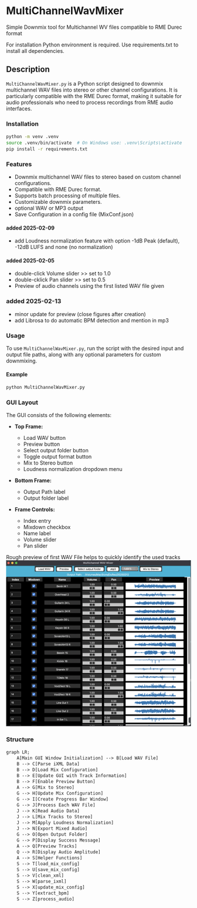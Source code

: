 # MultiChannelWavMixer
Simple Downmix tool for Multichannel WV files compatible to RME Durec format

For installation Python environment is required. Use requirements.txt to install all dependencies.

## Description

`MultiChannelWavMixer.py` is a Python script designed to downmix multichannel WAV files into stereo or other channel configurations. It is particularly compatible with the RME Durec format, making it suitable for audio professionals who need to process recordings from RME audio interfaces.

### Installation
```sh
python -m venv .venv
source .venv/bin/activate  # On Windows use: .venv\Scripts\activate
pip install -r requirements.txt
```

### Features

- Downmix multichannel WAV files to stereo based on custom channel configurations.
- Compatible with RME Durec format.
- Supports batch processing of multiple files.
- Customizable downmix parameters.
- optional WAV or MP3 output
- Save Configuration in a config file (MixConf.json)

#### added 2025-02-09
  - add Loudness normalization feature with option -1dB Peak (default), -12dB LUFS and none (no normalization)

#### added 2025-02-05
  - double-click Volume slider >> set to 1.0
  - double-cklick Pan slider >> set to 0.5
  - Preview of audio channels using the first listed WAV file given

### added 2025-02-13
  - minor update for preview (close figures after creation)
  - add Librosa to do automatic BPM detection and mention in mp3

### Usage

To use `MultiChannelWavMixer.py`, run the script with the desired input and output file paths, along with any optional parameters for custom downmixing.

#### Example
```sh
python MultiChannelWavMixer.py
```

### GUI Layout

The GUI consists of the following elements:

- **Top Frame:**
  - Load WAV button
  - Preview button
  - Select output folder button
  - Toggle output format button
  - Mix to Stereo button
  - Loudness normalization dropdown menu

- **Bottom Frame:**
  - Output Path label
  - Output folder label

- **Frame Controls:**
  - Index entry
  - Mixdown checkbox
  - Name label
  - Volume slider
  - Pan slider


Rough preview of first WAV File helps to quickly identify the used tracks
![Preview Feature](doc/Preview.png)

### Structure
```mermaid
graph LR;
    A[Main GUI Window Initialization] --> B[Load WAV File]
    B --> C[Parse iXML Data]
    B --> D[Load Mix Configuration]
    B --> E[Update GUI with Track Information]
    B --> F[Enable Preview Button]
    A --> G[Mix to Stereo]
    G --> H[Update Mix Configuration]
    G --> I[Create Progress Bar Window]
    G --> J[Process Each WAV File]
    J --> K[Read Audio Data]
    J --> L[Mix Tracks to Stereo]
    J --> M[Apply Loudness Normalization]
    J --> N[Export Mixed Audio]
    G --> O[Open Output Folder]
    G --> P[Display Success Message]
    A --> Q[Preview Tracks]
    Q --> R[Display Audio Amplitude]
    A --> S[Helper Functions]
    S --> T[load_mix_config]
    S --> U[save_mix_config]
    S --> V[clean_xml]
    S --> W[parse_ixml]
    S --> X[update_mix_config]
    S --> Y[extract_bpm]
    S --> Z[process_audio]
```
